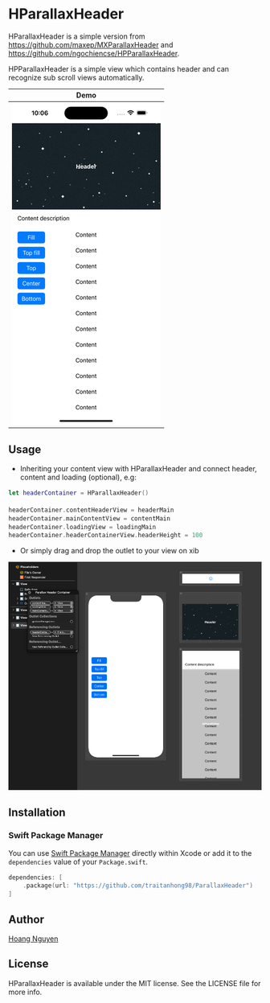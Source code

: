 # HParallaxHeader

HParallaxHeader is a simple version from https://github.com/maxep/MXParallaxHeader and https://github.com/ngochiencse/HPParallaxHeader.

HPParallaxHeader is a simple view which contains header and can recognize sub scroll views automatically.


|             Demo                |
|---------------------------------|
|![Demo](DemoResource/demo.gif)|

## Usage

+ Inheriting your content view with HParallaxHeader and connect header, content and loading (optional), e.g:

```swift
let headerContainer = HParallaxHeader()

headerContainer.contentHeaderView = headerMain
headerContainer.mainContentView = contentMain
headerContainer.loadingView = loadingMain
headerContainer.headerContainerView.headerHeight = 100

```

+ Or simply drag and drop the outlet to your view on xib 


![Demo](DemoResource/usage.png)

## Installation

### Swift Package Manager 

You can use  [Swift Package Manager](https://swift.org/package-manager/)  directly within Xcode or add it to the `dependencies` value of your `Package.swift`.

```swift
dependencies: [
    .package(url: "https://github.com/traitanhong98/ParallaxHeader")
]
```

## Author

[Hoang Nguyen](https://github.com/traitanhong98)


## License

HParallaxHeader is available under the MIT license. See the LICENSE file for more info.

